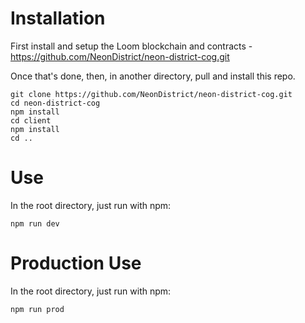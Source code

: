 # Installation

First install and setup the Loom blockchain and contracts - https://github.com/NeonDistrict/neon-district-cog.git

Once that's done, then, in another directory, pull and install this repo.

```
git clone https://github.com/NeonDistrict/neon-district-cog.git
cd neon-district-cog
npm install
cd client
npm install
cd ..
```

# Use

In the root directory, just run with npm:

```
npm run dev
```

# Production Use

In the root directory, just run with npm:

```
npm run prod
```

